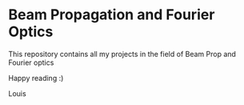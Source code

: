 # Beam Propagation and Fourier Optics
This repository contains all my projects in the field of Beam Prop and Fourier optics

Happy reading :)

Louis
